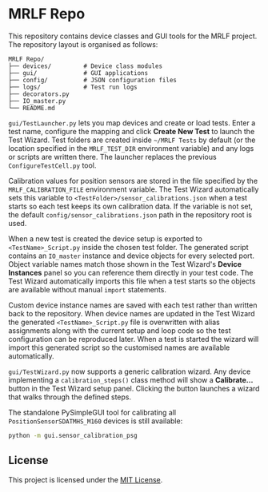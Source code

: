# MRLF Repo

This repository contains device classes and GUI tools for the MRLF project. The repository layout is organised as follows:

```
MRLF Repo/
├── devices/         # Device class modules
├── gui/             # GUI applications
├── config/          # JSON configuration files
├── logs/            # Test run logs
├── decorators.py
├── IO_master.py
└── README.md
```

`gui/TestLauncher.py` lets you map devices and create or load tests. Enter a test name, configure the mapping and click **Create New Test** to launch the Test Wizard. Test folders are created inside `~/MRLF Tests` by default (or the location specified in the `MRLF_TEST_DIR` environment variable) and any logs or scripts are written there. The launcher replaces the previous `ConfigureTestCell.py` tool.

Calibration values for position sensors are stored in the file specified by the
`MRLF_CALIBRATION_FILE` environment variable. The Test Wizard automatically sets
this variable to `<TestFolder>/sensor_calibrations.json` when a test starts so
each test keeps its own calibration data. If the variable is not set, the
default `config/sensor_calibrations.json` path in the repository root is used.

When a new test is created the device setup is exported to
`<TestName>_Script.py` inside the chosen test folder. The generated script
contains an `IO_master` instance and device objects for every selected port.
Object variable names match those shown in the Test Wizard's **Device
Instances** panel so you can reference them directly in your test code. The
Test Wizard automatically imports this file when a test starts so the objects
are available without manual `import` statements.

Custom device instance names are saved with each test rather than written back
to the repository. When device names are updated in the Test Wizard the
generated `<TestName>_Script.py` file is overwritten with alias assignments
along with the current setup and loop code so the test configuration can be
reproduced later. When a test is started the wizard will import this generated
script so the customised names are available automatically.

`gui/TestWizard.py` now supports a generic calibration wizard. Any device
implementing a `calibration_steps()` class method will show a **Calibrate…**
button in the Test Wizard setup panel. Clicking the button launches a wizard
that walks through the defined steps.

The standalone PySimpleGUI tool for calibrating all
`PositionSensorSDATMHS_M160` devices is still available:

```bash
python -m gui.sensor_calibration_psg
```

## License

This project is licensed under the [MIT License](LICENSE).
